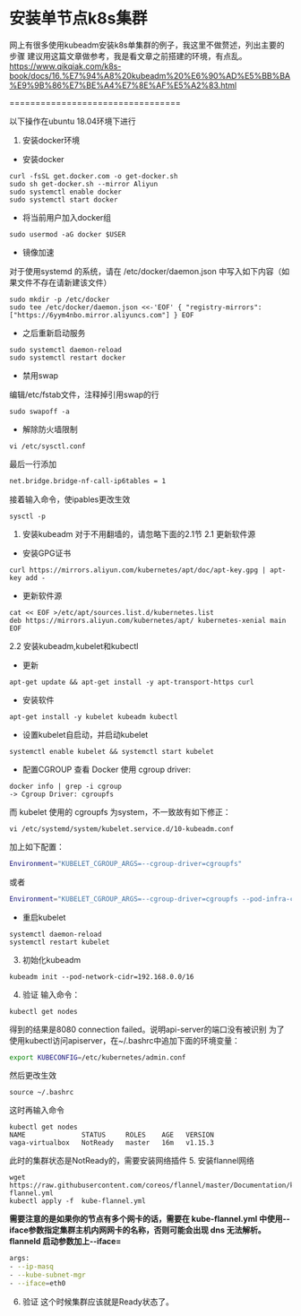 # 安装单节点k8s集群
网上有很多使用kubeadm安装k8s单集群的例子，我这里不做赘述，列出主要的步骤
建议用这篇文章做参考，我是看文章之前搭建的环境，有点乱。
https://www.qikqiak.com/k8s-book/docs/16.%E7%94%A8%20kubeadm%20%E6%90%AD%E5%BB%BA%E9%9B%86%E7%BE%A4%E7%8E%AF%E5%A2%83.html

=================================

以下操作在ubuntu 18.04环境下进行
1. 安装docker环境
- 安装docker
```shell
curl -fsSL get.docker.com -o get-docker.sh
sudo sh get-docker.sh --mirror Aliyun
sudo systemctl enable docker
sudo systemctl start docker
```
- 将当前用户加入docker组
```shell
sudo usermod -aG docker $USER
```

- 镜像加速

对于使用systemd 的系统，请在 /etc/docker/daemon.json 中写入如下内容（如果文件不存在请新建该文件）
```shell
sudo mkdir -p /etc/docker 
sudo tee /etc/docker/daemon.json <<-'EOF' { "registry-mirrors": ["https://6yym4nbo.mirror.aliyuncs.com"] } EOF
```
- 之后重新启动服务
```shell
sudo systemctl daemon-reload
sudo systemctl restart docker
```

- 禁用swap

编辑/etc/fstab文件，注释掉引用swap的行
```shell
sudo swapoff -a
```
- 解除防火墙限制
```shell
vi /etc/sysctl.conf
```
最后一行添加
```sh
net.bridge.bridge-nf-call-ip6tables = 1
```
接着输入命令，使ipables更改生效
```shell
sysctl -p
```


1. 安装kubeadm
对于不用翻墙的，请忽略下面的2.1节
2.1 更新软件源
- 安装GPG证书
```shell
curl https://mirrors.aliyun.com/kubernetes/apt/doc/apt-key.gpg | apt-key add -
```
- 更新软件源
```shell
cat << EOF >/etc/apt/sources.list.d/kubernetes.list  
deb https://mirrors.aliyun.com/kubernetes/apt/ kubernetes-xenial main  
EOF
```
2.2 安装kubeadm,kubelet和kubectl
- 更新
```shell
apt-get update && apt-get install -y apt-transport-https curl
```
- 安装软件
```shell
apt-get install -y kubelet kubeadm kubectl
```
- 设置kubelet自启动，并启动kubelet
```shell
systemctl enable kubelet && systemctl start kubelet 
```
- 配置CGROUP
查看 Docker 使用 cgroup driver:
```shell
docker info | grep -i cgroup
-> Cgroup Driver: cgroupfs
```
而 kubelet 使用的 cgroupfs 为system，不一致故有如下修正：
```shell
vi /etc/systemd/system/kubelet.service.d/10-kubeadm.conf
```
加上如下配置：
```sh
Environment="KUBELET_CGROUP_ARGS=--cgroup-driver=cgroupfs"
```
或者
```sh
Environment="KUBELET_CGROUP_ARGS=--cgroup-driver=cgroupfs --pod-infra-container-image=registry.cn-hangzhou.aliyuncs.com/google_containers/pause-amd64:3.1"
```
- 重启kubelet
```shell
systemctl daemon-reload
systemctl restart kubelet
```
3. 初始化kubeadm
```shell
kubeadm init --pod-network-cidr=192.168.0.0/16
```
4. 验证
输入命令：
```shell
kubectl get nodes
```
得到的结果是8080 connection failed。说明api-server的端口没有被识别
为了使用kubectl访问apiserver，在~/.bashrc中追加下面的环境变量：
```sh
export KUBECONFIG=/etc/kubernetes/admin.conf
```
然后更改生效
```shell
source ~/.bashrc
```
这时再输入命令
```shell
kubectl get nodes
NAME              STATUS     ROLES    AGE   VERSION
vaga-virtualbox   NotReady   master   16m   v1.15.3
```
此时的集群状态是NotReady的，需要安装网络插件
5. 安装flannel网络
```shell
wget https://raw.githubusercontent.com/coreos/flannel/master/Documentation/kube-flannel.yml
kubectl apply -f  kube-flannel.yml
```
**需要注意的是如果你的节点有多个网卡的话，需要在 kube-flannel.yml 中使用--iface参数指定集群主机内网网卡的名称，否则可能会出现 dns 无法解析。flanneld 启动参数加上--iface=<iface-name>**
```sh
args:
- --ip-masq
- --kube-subnet-mgr
- --iface=eth0
```
6. 验证
这个时候集群应该就是Ready状态了。
